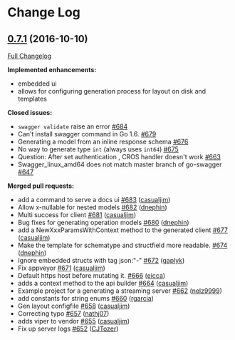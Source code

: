 # Change Log

## [0.7.1](https://github.com/joomcode/joompro-go-swagger/tree/0.7.1) (2016-10-10)
[Full Changelog](https://github.com/joomcode/joompro-go-swagger/compare/0.7.0...0.7.1)

**Implemented enhancements:**

- embedded ui
- allows for configuring generation process for layout on disk and templates

**Closed issues:**

- `swagger validate` raise an error [\#684](https://github.com/joomcode/joompro-go-swagger/issues/684)
- Can't install swagger command in Go 1.6. [\#679](https://github.com/joomcode/joompro-go-swagger/issues/679)
- Generating a model from an inline response schema [\#676](https://github.com/joomcode/joompro-go-swagger/issues/676)
- No way to generate type `int` \(always uses `int64`\) [\#675](https://github.com/joomcode/joompro-go-swagger/issues/675)
- Question: After set authentication , CROS handler doesn't work [\#663](https://github.com/joomcode/joompro-go-swagger/issues/663)
- Swagger\_linux\_amd64 does not match master branch of go-swagger [\#647](https://github.com/joomcode/joompro-go-swagger/issues/647)

**Merged pull requests:**

- add a command to serve a docs ui [\#683](https://github.com/joomcode/joompro-go-swagger/pull/683) ([casualjim](https://github.com/casualjim))
- Allow x-nullable for nested models [\#682](https://github.com/joomcode/joompro-go-swagger/pull/682) ([dnephin](https://github.com/dnephin))
- Multi success for client [\#681](https://github.com/joomcode/joompro-go-swagger/pull/681) ([casualjim](https://github.com/casualjim))
- Bug fixes for generating operation models [\#680](https://github.com/joomcode/joompro-go-swagger/pull/680) ([dnephin](https://github.com/dnephin))
- add a NewXxxParamsWithContext method to the generated client [\#677](https://github.com/joomcode/joompro-go-swagger/pull/677) ([casualjim](https://github.com/casualjim))
- Make the template for schematype and structfield  more readable. [\#674](https://github.com/joomcode/joompro-go-swagger/pull/674) ([dnephin](https://github.com/dnephin))
- Ignore embedded structs with tag json:"-" [\#672](https://github.com/joomcode/joompro-go-swagger/pull/672) ([gaplyk](https://github.com/gaplyk))
- Fix appveyor [\#671](https://github.com/joomcode/joompro-go-swagger/pull/671) ([casualjim](https://github.com/casualjim))
- Default https host before mutating it. [\#666](https://github.com/joomcode/joompro-go-swagger/pull/666) ([eicca](https://github.com/eicca))
- adds a context method to the api builder [\#664](https://github.com/joomcode/joompro-go-swagger/pull/664) ([casualjim](https://github.com/casualjim))
- Example project for a generating a streaming server [\#662](https://github.com/joomcode/joompro-go-swagger/pull/662) ([nelz9999](https://github.com/nelz9999))
- add constants for string enums [\#660](https://github.com/joomcode/joompro-go-swagger/pull/660) ([rgarcia](https://github.com/rgarcia))
- Gen layout configfile [\#658](https://github.com/joomcode/joompro-go-swagger/pull/658) ([casualjim](https://github.com/casualjim))
- Correcting typo [\#657](https://github.com/joomcode/joompro-go-swagger/pull/657) ([nathj07](https://github.com/nathj07))
- adds viper to vendor [\#655](https://github.com/joomcode/joompro-go-swagger/pull/655) ([casualjim](https://github.com/casualjim))
- Fix up server logs [\#652](https://github.com/joomcode/joompro-go-swagger/pull/652) ([CJTozer](https://github.com/CJTozer))

